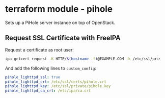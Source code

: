 # terraform module - pihole

Sets up a PiHole server instance on top of OpenStack.

## Request SSL Certificate with FreeIPA

Request a certificate as root user:
```sh
ipa-getcert request -K HTTP/$(hostname -f)@EXAMPLE.COM -k /etc/ssl/private/pihole.key -f /etc/ssl/certs/pihole.crt -g 4096
```

And add the following lines to `custom_config`:
```yaml
pihole_lighttpd_ssl: true
pihole_lighttpd_crt: /etc/ssl/certs/pihole.crt
pihole_lighttpd_key: /etc/ssl/private/pihole.key
pihole_lighttpd_ca_crt: /etc/ipa/ca.crt
```
